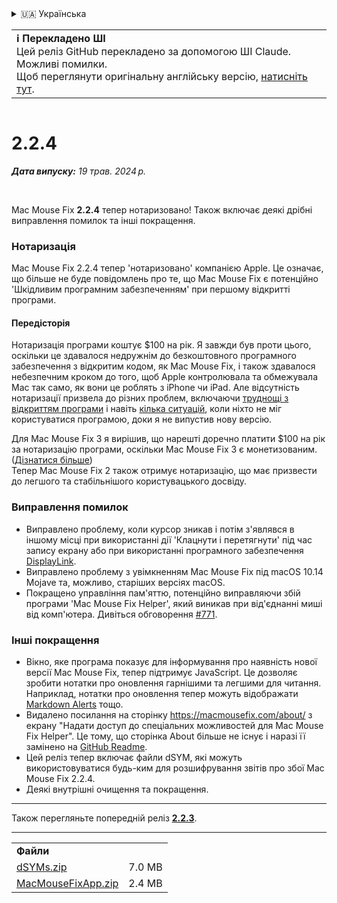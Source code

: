 <details>
<summary>🇺🇦 Українська</summary>

[🇬🇧 English (GitHub)](https://github.com/noah-nuebling/mac-mouse-fix/releases/tag/2.2.4)\
[🇦🇩 Català](https://redirect.macmousefix.com/?target=mmf-release&tag=2.2.4&locale=ca)\
[🇩🇪 Deutsch](https://redirect.macmousefix.com/?target=mmf-release&tag=2.2.4&locale=de)\
[🇪🇸 Español](https://redirect.macmousefix.com/?target=mmf-release&tag=2.2.4&locale=es)\
[🇫🇷 Français](https://redirect.macmousefix.com/?target=mmf-release&tag=2.2.4&locale=fr)\
[🇮🇩 Indonesia](https://redirect.macmousefix.com/?target=mmf-release&tag=2.2.4&locale=id)\
[🇮🇹 Italiano](https://redirect.macmousefix.com/?target=mmf-release&tag=2.2.4&locale=it)\
[🇭🇺 Magyar](https://redirect.macmousefix.com/?target=mmf-release&tag=2.2.4&locale=hu)\
[🇳🇱 Nederlands](https://redirect.macmousefix.com/?target=mmf-release&tag=2.2.4&locale=nl)\
[🇵🇱 Polski](https://redirect.macmousefix.com/?target=mmf-release&tag=2.2.4&locale=pl)\
[🇧🇷 Português (Brasil)](https://redirect.macmousefix.com/?target=mmf-release&tag=2.2.4&locale=pt-BR)\
[🇵🇹 Português (Portugal)](https://redirect.macmousefix.com/?target=mmf-release&tag=2.2.4&locale=pt-PT)\
[🇷🇴 Română](https://redirect.macmousefix.com/?target=mmf-release&tag=2.2.4&locale=ro)\
[🇸🇪 Svenska](https://redirect.macmousefix.com/?target=mmf-release&tag=2.2.4&locale=sv)\
[🇻🇳 Tiếng Việt](https://redirect.macmousefix.com/?target=mmf-release&tag=2.2.4&locale=vi)\
[🇹🇷 Türkçe](https://redirect.macmousefix.com/?target=mmf-release&tag=2.2.4&locale=tr)\
[🇨🇿 Čeština](https://redirect.macmousefix.com/?target=mmf-release&tag=2.2.4&locale=cs)\
[🇬🇷 Ελληνικά](https://redirect.macmousefix.com/?target=mmf-release&tag=2.2.4&locale=el)\
[🇷🇺 Русский](https://redirect.macmousefix.com/?target=mmf-release&tag=2.2.4&locale=ru)\
**🇺🇦 Українська**\
[🇮🇱 עברית](https://redirect.macmousefix.com/?target=mmf-release&tag=2.2.4&locale=he)\
[🇸🇦 العربية](https://redirect.macmousefix.com/?target=mmf-release&tag=2.2.4&locale=ar)\
[🇮🇳 हिन्दी](https://redirect.macmousefix.com/?target=mmf-release&tag=2.2.4&locale=hi)\
[🇹🇭 ไทย](https://redirect.macmousefix.com/?target=mmf-release&tag=2.2.4&locale=th)\
[🇨🇳 中文 (简体)](https://redirect.macmousefix.com/?target=mmf-release&tag=2.2.4&locale=zh-Hans)\
[🇨🇳 中文 (繁體)](https://redirect.macmousefix.com/?target=mmf-release&tag=2.2.4&locale=zh-Hant)\
[🇭🇰 中文（香港)](https://redirect.macmousefix.com/?target=mmf-release&tag=2.2.4&locale=zh-HK)\
[🇯🇵 日本語](https://redirect.macmousefix.com/?target=mmf-release&tag=2.2.4&locale=ja)\
[🇰🇷 한국어](https://redirect.macmousefix.com/?target=mmf-release&tag=2.2.4&locale=ko)\
[Help translate Mac Mouse Fix to different languages!](https://github.com/noah-nuebling/mac-mouse-fix/discussions/731)
</details>
<table align=><td>
<b>ℹ️ Перекладено ШІ</b><br>
Цей реліз GitHub перекладено за допомогою ШІ Claude. Можливі помилки.<br>
Щоб переглянути оригінальну англійську версію, <a href="https://github.com/noah-nuebling/mac-mouse-fix/releases/tag/2.2.4">натисніть тут</a>.
</td></table>

<table></table>

# 2.2.4
***Дата випуску:** 19 трав. 2024 р.*

<br>

Mac Mouse Fix **2.2.4** тепер нотаризовано! Також включає деякі дрібні виправлення помилок та інші покращення.

### **Нотаризація**

Mac Mouse Fix 2.2.4 тепер 'нотаризовано' компанією Apple. Це означає, що більше не буде повідомлень про те, що Mac Mouse Fix є потенційно 'Шкідливим програмним забезпеченням' при першому відкритті програми.

#### Передісторія

Нотаризація програми коштує $100 на рік. Я завжди був проти цього, оскільки це здавалося недружнім до безкоштовного програмного забезпечення з відкритим кодом, як Mac Mouse Fix, і також здавалося небезпечним кроком до того, щоб Apple контролювала та обмежувала Mac так само, як вони це роблять з iPhone чи iPad. Але відсутність нотаризації призвела до різних проблем, включаючи [труднощі з відкриттям програми](https://github.com/noah-nuebling/mac-mouse-fix/discussions/114) і навіть [кілька ситуацій](https://github.com/noah-nuebling/mac-mouse-fix/issues/95), коли ніхто не міг користуватися програмою, доки я не випустив нову версію.

Для Mac Mouse Fix 3 я вирішив, що нарешті доречно платити $100 на рік за нотаризацію програми, оскільки Mac Mouse Fix 3 є монетизованим. ([Дізнатися більше](https://redirect.macmousefix.com/?target=mmf-release&tag=3.0.0&locale=uk)) \
Тепер Mac Mouse Fix 2 також отримує нотаризацію, що має призвести до легшого та стабільнішого користувацького досвіду.

### **Виправлення помилок**

- Виправлено проблему, коли курсор зникав і потім з'являвся в іншому місці при використанні дії 'Клацнути і перетягнути' під час запису екрану або при використанні програмного забезпечення [DisplayLink](https://www.synaptics.com/products/displaylink-graphics).
- Виправлено проблему з увімкненням Mac Mouse Fix під macOS 10.14 Mojave та, можливо, старіших версіях macOS.
- Покращено управління пам'яттю, потенційно виправляючи збій програми 'Mac Mouse Fix Helper', який виникав при від'єднанні миші від комп'ютера. Дивіться обговорення [#771](https://github.com/noah-nuebling/mac-mouse-fix/discussions/771).

### **Інші покращення**

- Вікно, яке програма показує для інформування про наявність нової версії Mac Mouse Fix, тепер підтримує JavaScript. Це дозволяє зробити нотатки про оновлення гарнішими та легшими для читання. Наприклад, нотатки про оновлення тепер можуть відображати [Markdown Alerts](https://github.com/orgs/community/discussions/16925) тощо.
- Видалено посилання на сторінку https://macmousefix.com/about/ з екрану "Надати доступ до спеціальних можливостей для Mac Mouse Fix Helper". Це тому, що сторінка About більше не існує і наразі її замінено на [GitHub Readme](https://github.com/noah-nuebling/mac-mouse-fix).
- Цей реліз тепер включає файли dSYM, які можуть використовуватися будь-ким для розшифрування звітів про збої Mac Mouse Fix 2.2.4.
- Деякі внутрішні очищення та покращення.

---

Також перегляньте попередній реліз [**2.2.3**](https://redirect.macmousefix.com/?target=mmf-release&tag=2.2.3&locale=uk).

---

<table align="start">
<tr>
    <td colspan=2>
        <b>Файли</b>
    </td>
</tr>
<tr>
    <td><a href="https://github.com/noah-nuebling/mac-mouse-fix/releases/download/2.2.4/dSYMs.zip">dSYMs.zip</a></td>
    <td>7.0 MB</td>
</tr>
<tr>
    <td><a href="https://github.com/noah-nuebling/mac-mouse-fix/releases/download/2.2.4/MacMouseFixApp.zip">MacMouseFixApp.zip</a></td>
    <td>2.4 MB</td>
</tr>
</table>